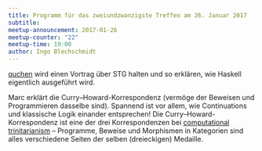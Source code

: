 ```yaml
---
title: Programm für das zweiundzwanzigste Treffen am 26. Januar 2017
subtitle: 
meetup-announcement: 2017-01-26
meetup-counter: "22"
meetup-time: 19:00
author: Ingo Blechschmidt
---
```


[quchen](https://github.com/quchen/) wird einen Vortrag über STG halten und so
erklären, wie Haskell eigentlich ausgeführt wird.

Marc erklärt die Curry–Howard-Korrespondenz (vermöge der Beweisen und
Programmieren dasselbe sind). Spannend ist vor allem, wie Continuations und
klassische Logik einander entsprechen! Die Curry–Howard-Korrespondenz ist eine
der drei Korrespondenzen bei
[computational](https://ncatlab.org/nlab/show/computational+trinitarianism)
[trinitarianism](https://existentialtype.wordpress.com/2011/03/27/the-holy-trinity/)
– Programme, Beweise und Morphismen in Kategorien sind alles verschiedene
Seiten der selben (dreieckigen) Medaille.
